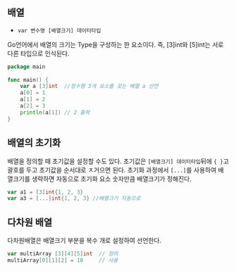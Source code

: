 ## 배열

- `var 변수명 [배열크기] 데이터타입`

Go언어에서 배열의 크기는 Type을 구성하는 한 요소이다. 즉, [3]int와 [5]int는 서로 다른 타입으로 인식된다.

```go
package main
 
func main() {
    var a [3]int  //정수형 3개 요소를 갖는 배열 a 선언
    a[0] = 1
    a[1] = 2
    a[2] = 3
    println(a[1]) // 2 출력
}
```



## 배열의 초기화

배열을 정의할 때 초기값을 설정할 수도 있다. 초기값은 `[배열크기] 데이터타입`뒤에 `{ }`고괄호를 두고 초기값을 순서대로 ㅈ거으면 된다. 초기화 과정에서 `[...]`를 사용하여 배열크기를 생략하면 자동으로 초기화 요소 숫자만큼 배열크기가 정해진다.

```go
var a1 = [3]int{1, 2, 3}
var a3 = [...]int{1, 2, 3} //배열크기 자동으로
```



## 다차원 배열

다차원배열은 배열크기 부분을 복수 개로 설정하여 선언한다.

```go
var multiArray [3][4][5]int  // 정의
multiArray[0][1][2] = 10     // 사용
```

